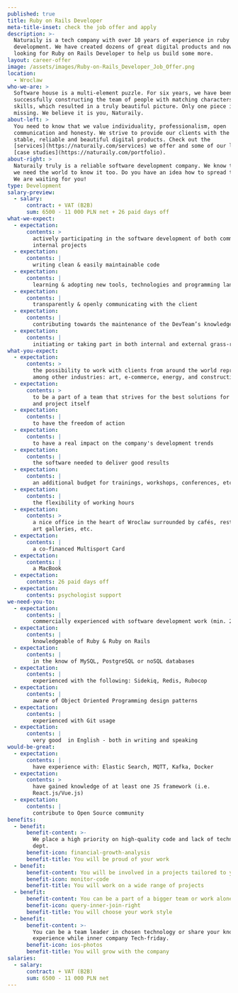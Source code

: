 ```yaml
---
published: true
title: Ruby on Rails Developer
meta-title-inset: check the job offer and apply
description: >-
  Naturaily is a tech company with over 10 years of experience in ruby on rails
  development. We have created dozens of great digital products and now we are
  looking for Ruby on Rails Developer to help us build some more.
layout: career-offer
image: /assets/images/Ruby-on-Rails_Developer_Job_Offer.png
location:
  - Wroclaw
who-we-are: >
  Software house is a multi-element puzzle. For six years, we have been
  successfully constructing the team of people with matching characters and
  skills, which resulted in a truly beautiful picture. Only one piece is
  missing. We believe it is you, Naturaily.
about-left: >
  You need to know that we value individuality, professionalism, open
  communication and honesty. We strive to provide our clients with the best,
  stable, reliable and beautiful digital products. Check out the
  [services](https://naturaily.com/services) we offer and some of our latest
  [case studies](https://naturaily.com/portfolio).
about-right: >
  Naturaily truly is a reliable software development company. We know that, and
  we need the world to know it too. Do you have an idea how to spread the word?
  We are waiting for you!
type: Development
salary-preview:
  - salary:
      contract: + VAT (B2B)
      sum: 6500 - 11 000 PLN net + 26 paid days off
what-we-expect:
  - expectation:
      contents: >
        actively participating in the software development of both commercial & 
        internal projects
  - expectation:
      contents: |
        writing clean & easily maintainable code
  - expectation:
      contents: |
        learning & adopting new tools, technologies and programming languages
  - expectation:
      contents: |
        transparently & openly communicating with the client
  - expectation:
      contents: |
        contributing towards the maintenance of the DevTeam’s knowledge base
  - expectation:
      contents: |
        initiating or taking part in both internal and external grass-roots activities
what-you-expect:
  - expectation:
      contents: >
        the possibility to work with clients from around the world representing,
        among other industries: art, e-commerce, energy, and construction
  - expectation:
      contents: >
        to be a part of a team that strives for the best solutions for client
        and project itself
  - expectation:
      contents: |
        to have the freedom of action
  - expectation:
      contents: |
        to have a real impact on the company's development trends
  - expectation:
      contents: |
        the software needed to deliver good results
  - expectation:
      contents: |
        an additional budget for trainings, workshops, conferences, etc.
  - expectation:
      contents: |
        the flexibility of working hours
  - expectation:
      contents: >
        a nice office in the heart of Wroclaw surrounded by cafés, restaurants,
        art galleries, etc.
  - expectation:
      contents: |
        a co-financed Multisport Card
  - expectation:
      contents: |
        a MacBook
  - expectation:
      contents: 26 paid days off
  - expectation:
      contents: psychologist support
we-need-you-to:
  - expectation:
      contents: |
        commercially experienced with software development work (min. 2 years)
  - expectation:
      contents: |
        knowledgeable of Ruby & Ruby on Rails
  - expectation:
      contents: |
        in the know of MySQL, PostgreSQL or noSQL databases
  - expectation:
      contents: |
        experienced with the following: Sidekiq, Redis, Rubocop
  - expectation:
      contents: |
        aware of Object Oriented Programming design patterns
  - expectation:
      contents: |
        experienced with Git usage
  - expectation:
      contents: |
        very good  in English - both in writing and speaking
would-be-great:
  - expectation:
      contents: |
        have experience with: Elastic Search, MQTT, Kafka, Docker
  - expectation:
      contents: >
        have gained knowledge of at least one JS framework (i.e.
        React.js/Vue.js)
  - expectation:
      contents: |
        contribute to Open Source community
benefits:
  - benefit:
      benefit-content: >-
        We place a high priority on high-quality code and lack of technological
        dept.
      benefit-icon: financial-growth-analysis
      benefit-title: You will be proud of your work
  - benefit:
      benefit-content: You will be involved in a projects tailored to your level of expertise.
      benefit-icon: monitor-code
      benefit-title: You will work on a wide range of projects
  - benefit:
      benefit-content: You can be a part of a bigger team or work alone if you prefer.
      benefit-icon: query-inner-join-right
      benefit-title: You will choose your work style
  - benefit:
      benefit-content: >-
        You can be a team leader in chosen technology or share your knowledge &
        experience while inner company Tech-friday.
      benefit-icon: ios-photos
      benefit-title: You will grow with the company
salaries:
  - salary:
      contract: + VAT (B2B)
      sum: 6500 - 11 000 PLN net
---
```

